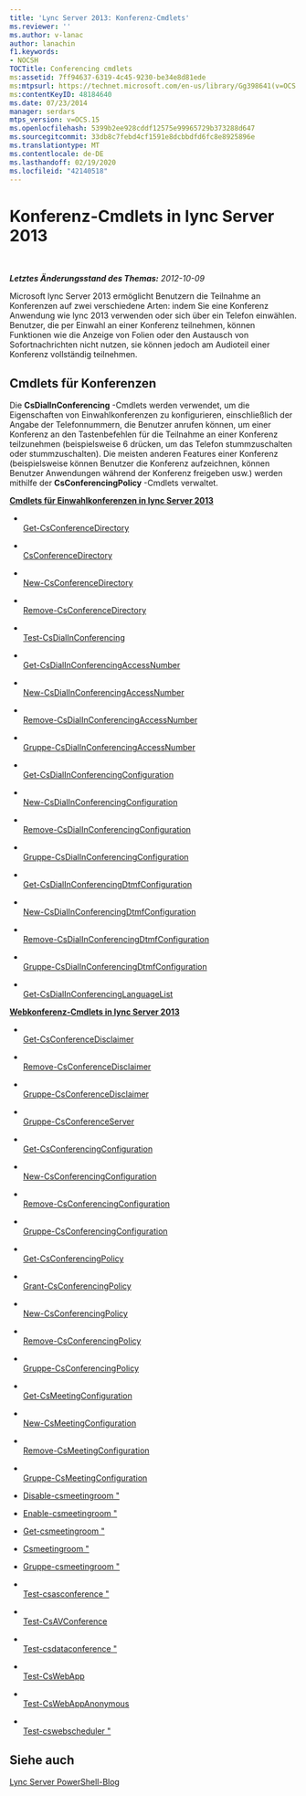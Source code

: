 ```yaml
---
title: 'Lync Server 2013: Konferenz-Cmdlets'
ms.reviewer: ''
ms.author: v-lanac
author: lanachin
f1.keywords:
- NOCSH
TOCTitle: Conferencing cmdlets
ms:assetid: 7ff94637-6319-4c45-9230-be34e8d81ede
ms:mtpsurl: https://technet.microsoft.com/en-us/library/Gg398641(v=OCS.15)
ms:contentKeyID: 48184640
ms.date: 07/23/2014
manager: serdars
mtps_version: v=OCS.15
ms.openlocfilehash: 5399b2ee928cddf12575e99965729b373288d647
ms.sourcegitcommit: 33db8c7febd4cf1591e8dcbbdfd6fc8e8925896e
ms.translationtype: MT
ms.contentlocale: de-DE
ms.lasthandoff: 02/19/2020
ms.locfileid: "42140518"
---
```

<div data-xmlns="http://www.w3.org/1999/xhtml">

<div class="topic" data-xmlns="http://www.w3.org/1999/xhtml" data-msxsl="urn:schemas-microsoft-com:xslt" data-cs="http://msdn.microsoft.com/">

<div data-asp="https://msdn2.microsoft.com/asp">

# <a name="conferencing-cmdlets-in-lync-server-2013"></a>Konferenz-Cmdlets in lync Server 2013

</div>

<div id="mainSection">

<div id="mainBody">

<span> </span>

_**Letztes Änderungsstand des Themas:** 2012-10-09_

Microsoft lync Server 2013 ermöglicht Benutzern die Teilnahme an Konferenzen auf zwei verschiedene Arten: indem Sie eine Konferenz Anwendung wie lync 2013 verwenden oder sich über ein Telefon einwählen. Benutzer, die per Einwahl an einer Konferenz teilnehmen, können Funktionen wie die Anzeige von Folien oder den Austausch von Sofortnachrichten nicht nutzen, sie können jedoch am Audioteil einer Konferenz vollständig teilnehmen.

<div>

## <a name="conferencing-cmdlets"></a>Cmdlets für Konferenzen

Die **CsDialInConferencing** -Cmdlets werden verwendet, um die Eigenschaften von Einwahlkonferenzen zu konfigurieren, einschließlich der Angabe der Telefonnummern, die Benutzer anrufen können, um einer Konferenz an den Tastenbefehlen für die Teilnahme an einer Konferenz teilzunehmen (beispielsweise 6 drücken, um das Telefon stummzuschalten oder stummzuschalten). Die meisten anderen Features einer Konferenz (beispielsweise können Benutzer die Konferenz aufzeichnen, können Benutzer Anwendungen während der Konferenz freigeben usw.) werden mithilfe der **CsConferencingPolicy** -Cmdlets verwaltet.

**[Cmdlets für Einwahlkonferenzen in lync Server 2013](lync-server-2013-dial-in-conferencing-cmdlets.md)**

  - <span></span>  
    [Get-CsConferenceDirectory](https://technet.microsoft.com/library/Gg425771(v=OCS.15))

  - <span></span>  
    [CsConferenceDirectory](https://technet.microsoft.com/library/Gg412968(v=OCS.15))

  - <span></span>  
    [New-CsConferenceDirectory](https://technet.microsoft.com/library/Gg413080(v=OCS.15))

  - <span></span>  
    [Remove-CsConferenceDirectory](rehttps://technet.microsoft.com/library/Gg412968(v=OCS.15))

<!-- end list -->

  - <span></span>  
    [Test-CsDialInConferencing](https://technet.microsoft.com/library/Gg399013(v=OCS.15))

<!-- end list -->

  - <span></span>  
    [Get-CsDialInConferencingAccessNumber](https://technet.microsoft.com/library/Gg413015(v=OCS.15))

  - <span></span>  
    [New-CsDialInConferencingAccessNumber](https://technet.microsoft.com/library/Gg398818(v=OCS.15))

  - <span></span>  
    [Remove-CsDialInConferencingAccessNumber](https://technet.microsoft.com/library/Gg412782(v=OCS.15))

  - <span></span>  
    [Gruppe-CsDialInConferencingAccessNumber](https://technet.microsoft.com/library/Gg425770(v=OCS.15))

<!-- end list -->

  - <span></span>  
    [Get-CsDialInConferencingConfiguration](https://technet.microsoft.com/library/Gg398575(v=OCS.15))

  - <span></span>  
    [New-CsDialInConferencingConfiguration](https://technet.microsoft.com/library/Gg412816(v=OCS.15))

  - <span></span>  
    [Remove-CsDialInConferencingConfiguration](https://technet.microsoft.com/library/Gg398174(v=OCS.15))

  - <span></span>  
    [Gruppe-CsDialInConferencingConfiguration](https://technet.microsoft.com/library/Gg425825(v=OCS.15))

<!-- end list -->

  - <span></span>  
    [Get-CsDialInConferencingDtmfConfiguration](https://technet.microsoft.com/library/Gg398578(v=OCS.15))

  - <span></span>  
    [New-CsDialInConferencingDtmfConfiguration](https://technet.microsoft.com/library/Gg425792(v=OCS.15))

  - <span></span>  
    [Remove-CsDialInConferencingDtmfConfiguration](https://technet.microsoft.com/library/Gg425894(v=OCS.15))

  - <span></span>  
    [Gruppe-CsDialInConferencingDtmfConfiguration](https://technet.microsoft.com/library/Gg398860(v=OCS.15))

<!-- end list -->

  - <span></span>  
    [Get-CsDialInConferencingLanguageList](https://technet.microsoft.com/library/Gg425869(v=OCS.15))

**[Webkonferenz-Cmdlets in lync Server 2013](lync-server-2013-web-conferencing-cmdlets.md)**

  - <span></span>  
    [Get-CsConferenceDisclaimer](https://technet.microsoft.com/library/Gg425714(v=OCS.15))

  - <span></span>  
    [Remove-CsConferenceDisclaimer](https://technet.microsoft.com/library/Gg398243(v=OCS.15))

  - <span></span>  
    [Gruppe-CsConferenceDisclaimer](https://technet.microsoft.com/library/Gg398776(v=OCS.15))

<!-- end list -->

  - <span></span>  
    [Gruppe-CsConferenceServer](https://technet.microsoft.com/library/Gg398738(v=OCS.15))

<!-- end list -->

  - <span></span>  
    [Get-CsConferencingConfiguration](https://technet.microsoft.com/library/Gg398965(v=OCS.15))

  - <span></span>  
    [New-CsConferencingConfiguration](https://technet.microsoft.com/library/Gg412967(v=OCS.15))

  - <span></span>  
    [Remove-CsConferencingConfiguration](https://technet.microsoft.com/library/Gg412767(v=OCS.15))

  - <span></span>  
    [Gruppe-CsConferencingConfiguration](https://technet.microsoft.com/library/Gg412969(v=OCS.15))

<!-- end list -->

  - <span></span>  
    [Get-CsConferencingPolicy](https://technet.microsoft.com/library/Gg398293(v=OCS.15))

  - <span></span>  
    [Grant-CsConferencingPolicy](https://technet.microsoft.com/library/Gg425937(v=OCS.15))

  - <span></span>  
    [New-CsConferencingPolicy](https://technet.microsoft.com/library/Gg413019(v=OCS.15))

  - <span></span>  
    [Remove-CsConferencingPolicy](https://technet.microsoft.com/library/Gg398728(v=OCS.15))

  - <span></span>  
    [Gruppe-CsConferencingPolicy](https://technet.microsoft.com/library/Gg425788(v=OCS.15))

<!-- end list -->

  - <span></span>  
    [Get-CsMeetingConfiguration](https://technet.microsoft.com/library/Gg425875(v=OCS.15))

  - <span></span>  
    [New-CsMeetingConfiguration](https://technet.microsoft.com/library/Gg398065(v=OCS.15))

  - <span></span>  
    [Remove-CsMeetingConfiguration](https://technet.microsoft.com/library/Gg412775(v=OCS.15))

  - <span></span>  
    [Gruppe-CsMeetingConfiguration](https://technet.microsoft.com/library/Gg398648(v=OCS.15))

<!-- end list -->

  - [Disable-csmeetingroom "](https://technet.microsoft.com/library/JJ204723(v=OCS.15))

  - [Enable-csmeetingroom "](https://technet.microsoft.com/library/JJ205062(v=OCS.15))

  - [Get-csmeetingroom "](https://technet.microsoft.com/library/JJ205277(v=OCS.15))

  - [Csmeetingroom "](https://technet.microsoft.com/library/JJ204889(v=OCS.15))

  - [Gruppe-csmeetingroom "](https://technet.microsoft.com/library/JJ204831(v=OCS.15))

<!-- end list -->

  - <span></span>  
    [Test-csasconference "](https://technet.microsoft.com/library/JJ205227(v=OCS.15))

  - <span></span>  
    [Test-CsAVConference](https://technet.microsoft.com/library/Gg412749(v=OCS.15))

  - <span></span>  
    [Test-csdataconference "](https://technet.microsoft.com/library/JJ205219(v=OCS.15))

  - <span></span>  
    [Test-CsWebApp](https://technet.microsoft.com/library/Hh689989(v=OCS.15))

  - <span></span>  
    [Test-CsWebAppAnonymous](https://technet.microsoft.com/library/Hh690041(v=OCS.15))

  - <span></span>  
    [Test-cswebscheduler "](https://technet.microsoft.com/library/JJ204829(v=OCS.15))

</div>

<div>

## <a name="see-also"></a>Siehe auch


[Lync Server PowerShell-Blog](https://go.microsoft.com/fwlink/p/?linkid=203150)  
  

</div>

</div>

<span> </span>

</div>

</div>

</div>


